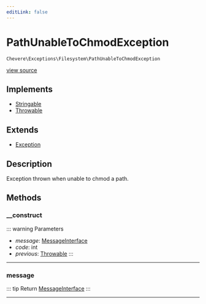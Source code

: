 ```yaml
---
editLink: false
---
```


# PathUnableToChmodException

`Chevere\Exceptions\Filesystem\PathUnableToChmodException`

[view source](https://github.com/chevere/chevere/blob/main/src/Chevere/Exceptions/Filesystem/PathUnableToChmodException.php)

## Implements

- [Stringable](https://www.php.net/manual/class.stringable)
- [Throwable](https://www.php.net/manual/class.throwable)

## Extends

- [Exception](../Core/Exception.md)

## Description

Exception thrown when unable to chmod a path.

## Methods

### __construct

::: warning Parameters
- *message*: [MessageInterface](../../Interfaces/Message/MessageInterface.md)
- *code*: int
- *previous*: [Throwable](https://www.php.net/manual/class.throwable)
:::

---

### message

::: tip Return
[MessageInterface](../../Interfaces/Message/MessageInterface.md)
:::

---
